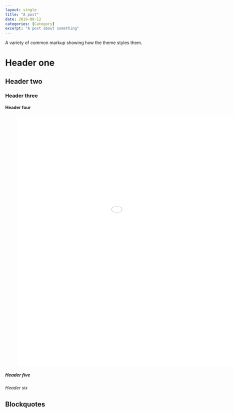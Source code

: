 ```yaml
---
layout: single
title: "A post"
date: 2019-08-12
categories: [Category]
excerpt: "A post about something"
---
```


A variety of common markup showing how the theme styles them.

# Header one

## Header two

### Header three

#### Header four

<figure class="video_container">
<iframe src="/charts/2019-30-08-productivity/gant.html" width="1200" height="800" frameborder="0" marginwidth="0" marginheight="0" scrolling="no" allowfullscreen></iframe>
</figure>


##### Header five

###### Header six

## Blockquotes




